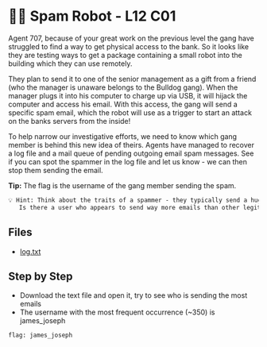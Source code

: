 # 👨‍💻 Spam Robot - L12 C01

Agent 707, because of your great work on the previous level the gang have struggled to find a way to get physical access to the bank. So it looks like they are testing ways to get a package containing a small robot into the building which they can use remotely.

They plan to send it to one of the senior management as a gift from a friend (who the manager is unaware belongs to the Bulldog gang). When the manager plugs it into his computer to charge up via USB, it will hijack the computer and access his email. With this access, the gang will send a specific spam email, which the robot will use as a trigger to start an attack on the banks servers from the inside!

To help narrow our investigative efforts, we need to know which gang member is behind this new idea of theirs. Agents have managed to recover a log file and a mail queue of pending outgoing email spam messages. See if you can spot the spammer in the log file and let us know - we can then stop them sending the email.

**Tip:** The flag is the username of the gang member sending the spam.

```txt
💡 Hint: Think about the traits of a spammer - they typically send a huge volume of emails.
   Is there a user who appears to send way more emails than other legitimate users?
```

## Files

- [log.txt](/assets/spamrobot1.txt)

## Step by Step

- Download the text file and open it, try to see who is sending the most emails
- The username with the most frequent occurrence (~350) is james_joseph

`flag: james_joseph`
